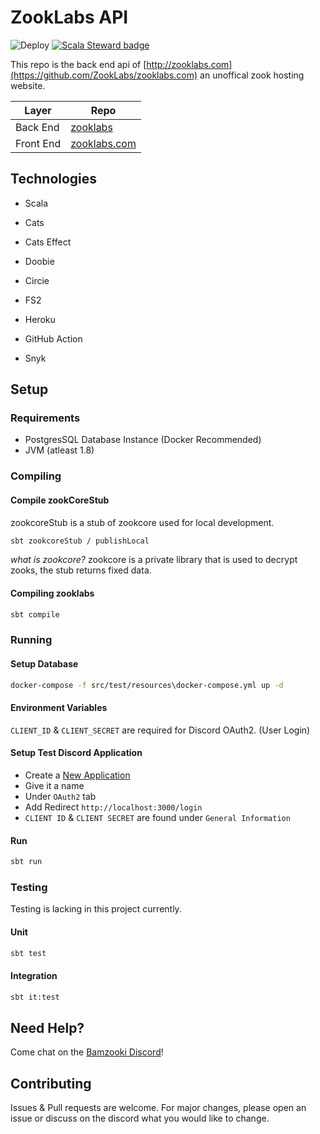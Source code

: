 # ZookLabs API
![Deploy](https://github.com/ZookLabs/zooklabs/workflows/Deploy/badge.svg)
[![Scala Steward badge](https://img.shields.io/badge/Scala_Steward-helping-blue.svg?style=flat&logo=data:image/png;base64,iVBORw0KGgoAAAANSUhEUgAAAA4AAAAQCAMAAAARSr4IAAAAVFBMVEUAAACHjojlOy5NWlrKzcYRKjGFjIbp293YycuLa3pYY2LSqql4f3pCUFTgSjNodYRmcXUsPD/NTTbjRS+2jomhgnzNc223cGvZS0HaSD0XLjbaSjElhIr+AAAAAXRSTlMAQObYZgAAAHlJREFUCNdNyosOwyAIhWHAQS1Vt7a77/3fcxxdmv0xwmckutAR1nkm4ggbyEcg/wWmlGLDAA3oL50xi6fk5ffZ3E2E3QfZDCcCN2YtbEWZt+Drc6u6rlqv7Uk0LdKqqr5rk2UCRXOk0vmQKGfc94nOJyQjouF9H/wCc9gECEYfONoAAAAASUVORK5CYII=)](https://scala-steward.org)

This repo is the back end api of [http://zooklabs.com](https://github.com/ZookLabs/zooklabs.com) an unoffical zook hosting website.

| Layer     | Repo                                                     |
| --------- | -------------------------------------------------------- |
| Back End  | [zooklabs](https://github.com/ZookLabs/zooklabs)         |
| Front End | [zooklabs.com](https://github.com/ZookLabs/zooklabs.com) |

## Technologies
- Scala
- Cats
- Cats Effect
- Doobie
- Circie
- FS2


- Heroku
- GitHub Action
- Snyk


## Setup

### Requirements
- PostgresSQL Database Instance (Docker Recommended)
- JVM (atleast 1.8)

### Compiling
#### Compile zookCoreStub
zookcoreStub is a stub of zookcore used for local development.
```bash
sbt zookcoreStub / publishLocal
```
_what is zookcore?_
zookcore is a private library that is used to decrypt zooks, the stub returns fixed data.

#### Compiling zooklabs
```bash
sbt compile
```

### Running

#### Setup Database
```bash
docker-compose -f src/test/resources\docker-compose.yml up -d
```
#### Environment Variables
`CLIENT_ID` & `CLIENT_SECRET` are required for Discord OAuth2. (User Login)

#### Setup Test Discord Application
- Create a [New Application](https://discord.com/developers/applications)
- Give it a name
- Under `OAuth2` tab
- Add Redirect `http://localhost:3000/login`
- `CLIENT ID` & `CLIENT SECRET` are found under `General Information`

#### Run
```bash
sbt run
```

### Testing
Testing is lacking in this project currently.
#### Unit
```bash
sbt test
```

#### Integration
```bash
sbt it:test
```

## Need Help?

Come chat on the [Bamzooki Discord](http://discord.zooklabs.com)!


## Contributing
Issues & Pull requests are welcome. For major changes, please open an issue or discuss on the discord what you would like to change.
